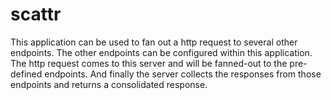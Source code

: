 # scattr

This application can be used to fan out a http request to several other endpoints. The other endpoints can be configured within this application.
The http request comes to this server and will be fanned-out to the pre-defined endpoints. And finally the server collects the responses from those endpoints and returns a consolidated response.
